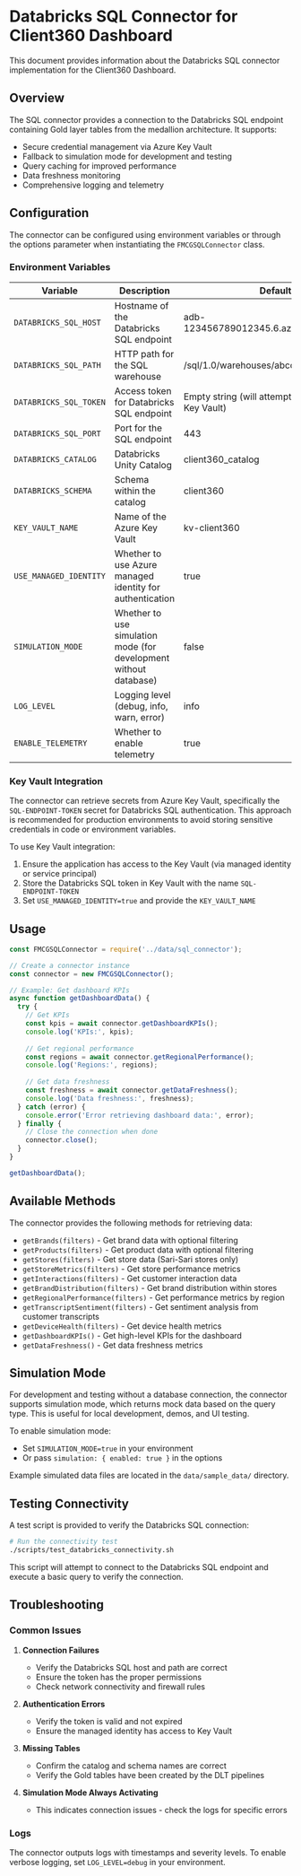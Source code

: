 # Databricks SQL Connector for Client360 Dashboard

This document provides information about the Databricks SQL connector implementation for the Client360 Dashboard.

## Overview

The SQL connector provides a connection to the Databricks SQL endpoint containing Gold layer tables from the medallion architecture. It supports:

- Secure credential management via Azure Key Vault
- Fallback to simulation mode for development and testing
- Query caching for improved performance
- Data freshness monitoring
- Comprehensive logging and telemetry

## Configuration

The connector can be configured using environment variables or through the options parameter when instantiating the `FMCGSQLConnector` class.

### Environment Variables

| Variable | Description | Default |
|----------|-------------|---------|
| `DATABRICKS_SQL_HOST` | Hostname of the Databricks SQL endpoint | adb-123456789012345.6.azuredatabricks.net |
| `DATABRICKS_SQL_PATH` | HTTP path for the SQL warehouse | /sql/1.0/warehouses/abcdefg1234567890 |
| `DATABRICKS_SQL_TOKEN` | Access token for Databricks SQL endpoint | Empty string (will attempt to retrieve from Key Vault) |
| `DATABRICKS_SQL_PORT` | Port for the SQL endpoint | 443 |
| `DATABRICKS_CATALOG` | Databricks Unity Catalog | client360_catalog |
| `DATABRICKS_SCHEMA` | Schema within the catalog | client360 |
| `KEY_VAULT_NAME` | Name of the Azure Key Vault | kv-client360 |
| `USE_MANAGED_IDENTITY` | Whether to use Azure managed identity for authentication | true |
| `SIMULATION_MODE` | Whether to use simulation mode (for development without database) | false |
| `LOG_LEVEL` | Logging level (debug, info, warn, error) | info |
| `ENABLE_TELEMETRY` | Whether to enable telemetry | true |

### Key Vault Integration

The connector can retrieve secrets from Azure Key Vault, specifically the `SQL-ENDPOINT-TOKEN` secret for Databricks SQL authentication. This approach is recommended for production environments to avoid storing sensitive credentials in code or environment variables.

To use Key Vault integration:
1. Ensure the application has access to the Key Vault (via managed identity or service principal)
2. Store the Databricks SQL token in Key Vault with the name `SQL-ENDPOINT-TOKEN`
3. Set `USE_MANAGED_IDENTITY=true` and provide the `KEY_VAULT_NAME`

## Usage

```javascript
const FMCGSQLConnector = require('../data/sql_connector');

// Create a connector instance
const connector = new FMCGSQLConnector();

// Example: Get dashboard KPIs
async function getDashboardData() {
  try {
    // Get KPIs
    const kpis = await connector.getDashboardKPIs();
    console.log('KPIs:', kpis);
    
    // Get regional performance
    const regions = await connector.getRegionalPerformance();
    console.log('Regions:', regions);
    
    // Get data freshness
    const freshness = await connector.getDataFreshness();
    console.log('Data freshness:', freshness);
  } catch (error) {
    console.error('Error retrieving dashboard data:', error);
  } finally {
    // Close the connection when done
    connector.close();
  }
}

getDashboardData();
```

## Available Methods

The connector provides the following methods for retrieving data:

- `getBrands(filters)` - Get brand data with optional filtering
- `getProducts(filters)` - Get product data with optional filtering
- `getStores(filters)` - Get store data (Sari-Sari stores only)
- `getStoreMetrics(filters)` - Get store performance metrics
- `getInteractions(filters)` - Get customer interaction data
- `getBrandDistribution(filters)` - Get brand distribution within stores
- `getRegionalPerformance(filters)` - Get performance metrics by region
- `getTranscriptSentiment(filters)` - Get sentiment analysis from customer transcripts
- `getDeviceHealth(filters)` - Get device health metrics
- `getDashboardKPIs()` - Get high-level KPIs for the dashboard
- `getDataFreshness()` - Get data freshness metrics

## Simulation Mode

For development and testing without a database connection, the connector supports simulation mode, which returns mock data based on the query type. This is useful for local development, demos, and UI testing.

To enable simulation mode:
- Set `SIMULATION_MODE=true` in your environment
- Or pass `simulation: { enabled: true }` in the options

Example simulated data files are located in the `data/sample_data/` directory.

## Testing Connectivity

A test script is provided to verify the Databricks SQL connection:

```bash
# Run the connectivity test
./scripts/test_databricks_connectivity.sh
```

This script will attempt to connect to the Databricks SQL endpoint and execute a basic query to verify the connection.

## Troubleshooting

### Common Issues

1. **Connection Failures**
   - Verify the Databricks SQL host and path are correct
   - Ensure the token has the proper permissions
   - Check network connectivity and firewall rules

2. **Authentication Errors**
   - Verify the token is valid and not expired
   - Ensure the managed identity has access to Key Vault

3. **Missing Tables**
   - Confirm the catalog and schema names are correct
   - Verify the Gold tables have been created by the DLT pipelines

4. **Simulation Mode Always Activating**
   - This indicates connection issues - check the logs for specific errors

### Logs

The connector outputs logs with timestamps and severity levels. To enable verbose logging, set `LOG_LEVEL=debug` in your environment.